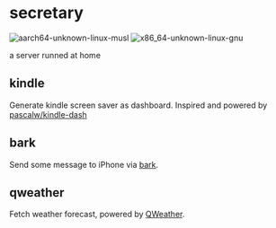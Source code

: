 # secretary

![aarch64-unknown-linux-musl](https://github.com/P4SSER8Y/secretary/actions/workflows/aarch64-unknown-linux-musl.yml/badge.svg)
![x86_64-unknown-linux-gnu](https://github.com/P4SSER8Y/secretary/actions/workflows/x86_64-unknown-linux-gnu.yml/badge.svg)

a server runned at home

## kindle

Generate kindle screen saver as dashboard. Inspired and powered by [pascalw/kindle-dash](https://github.com/pascalw/kindle-dash)

## bark

Send some message to iPhone via [bark](https://github.com/finb/bark).

## qweather

Fetch weather forecast, powered by [QWeather](https://dev.qweather.com/).
